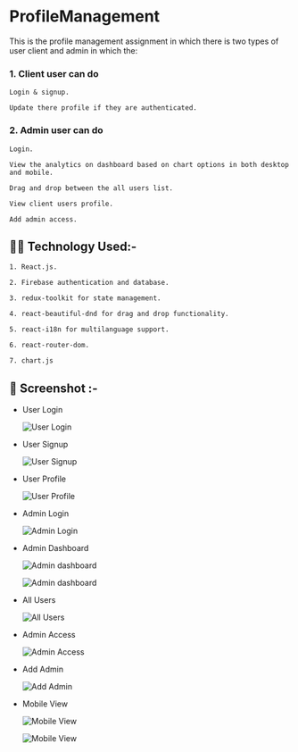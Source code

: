 # ProfileManagement

This is the profile management assignment in which there is two types of user client and admin in which the:

### 1. Client user can do

    Login & signup.

    Update there profile if they are authenticated.

### 2. Admin user can do

    Login.

    View the analytics on dashboard based on chart options in both desktop and mobile.

    Drag and drop between the all users list.

    View client users profile.

    Add admin access.

## 👩‍💻 Technology Used:-

    1. React.js.

    2. Firebase authentication and database.

    3. redux-toolkit for state management.

    4. react-beautiful-dnd for drag and drop functionality.

    5. react-i18n for multilanguage support.

    6. react-router-dom.

    7. chart.js

## 📸 Screenshot :-

- User Login

  ![User Login](/screenshots/userLogin.PNG)

- User Signup

  ![User Signup](/screenshots/userSignup.PNG)

- User Profile

  ![User Profile](/screenshots/userProfile.PNG)

- Admin Login

  ![Admin Login](/screenshots/adminLogin.PNG)

- Admin Dashboard

  ![Admin dashboard](/screenshots/dashboard1.PNG)

  ![Admin dashboard](/screenshots/dashboard2.PNG)

- All Users

  ![All Users](/screenshots/allUsers.PNG)

- Admin Access

  ![Admin Access](/screenshots/adminAccess.PNG)

- Add Admin

  ![Add Admin](/screenshots/addAdmin.PNG)

- Mobile View

  ![Mobile View](/screenshots/mobileView.PNG)

  ![Mobile View](/screenshots/mobileView2.PNG)
